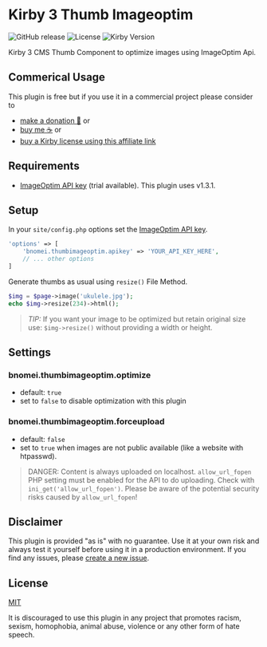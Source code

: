 # Kirby 3 Thumb Imageoptim

![GitHub release](https://img.shields.io/github/release/bnomei/kirby3-thumb-imageoptim.svg?maxAge=1800) ![License](https://img.shields.io/github/license/mashape/apistatus.svg) ![Kirby Version](https://img.shields.io/badge/Kirby-3%2B-black.svg)

Kirby 3 CMS Thumb Component to optimize images using ImageOptim Api.

## Commerical Usage

This plugin is free but if you use it in a commercial project please consider to 
- [make a donation 🍻](https://www.paypal.me/bnomei/3) or
- [buy me ☕](https://buymeacoff.ee/bnomei) or
- [buy a Kirby license using this affiliate link](https://a.paddle.com/v2/click/1129/35731?link=1170)

## Requirements

- [ImageOptim API key](https://imageoptim.com/api/register) (trial available). This plugin uses v1.3.1.

## Setup

In your `site/config.php` options set the [ImageOptim API key](https://imageoptim.com/api/register).

```php
'options' => [
    'bnomei.thumbimageoptim.apikey' => 'YOUR_API_KEY_HERE',
    // ... other options
]
```

Generate thumbs as usual using `resize()` File Method.

```php
$img = $page->image('ukulele.jpg');
echo $img->resize(234)->html();
```

> *TIP:*
> If you want your image to be optimized but retain original size use:
> `$img->resize()` without providing a width or height.

## Settings

### bnomei.thumbimageoptim.optimize
- default: `true`
- set to `false` to disable optimization with this plugin

### bnomei.thumbimageoptim.forceupload
- default: `false`
- set to `true` when images are not public available (like a website with htpasswd).

> DANGER: Content is always uploaded on localhost. `allow_url_fopen` PHP setting must be enabled for the API to do uploading. Check with `ini_get('allow_url_fopen')`. Please be aware of the potential security risks caused by `allow_url_fopen`!

## Disclaimer

This plugin is provided "as is" with no guarantee. Use it at your own risk and always test it yourself before using it in a production environment. If you find any issues, please [create a new issue](https://github.com/bnomei/kirby3-thumb-imageoptim/issues/new).

## License

[MIT](https://opensource.org/licenses/MIT)

It is discouraged to use this plugin in any project that promotes racism, sexism, homophobia, animal abuse, violence or any other form of hate speech.
